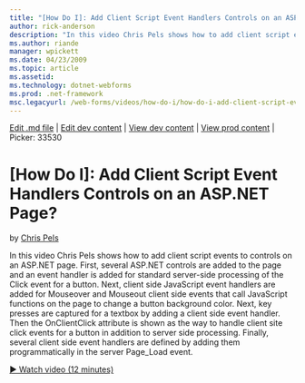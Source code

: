 ```yaml
---
title: "[How Do I]: Add Client Script Event Handlers Controls on an ASP.NET Page? | Microsoft Docs"
author: rick-anderson
description: "In this video Chris Pels shows how to add client script events to controls on an ASP.NET page. First, several ASP.NET controls are added to the page and an e..."
ms.author: riande
manager: wpickett
ms.date: 04/23/2009
ms.topic: article
ms.assetid: 
ms.technology: dotnet-webforms
ms.prod: .net-framework
msc.legacyurl: /web-forms/videos/how-do-i/how-do-i-add-client-script-event-handlers-controls-on-an-aspnet-page
---
```

[Edit .md file](C:\Projects\msc\dev\Msc.Www\Web.ASP\App_Data\github\web-forms\videos\how-do-i\how-do-i-add-client-script-event-handlers-controls-on-an-aspnet-page.md) | [Edit dev content](http://www.aspdev.net/umbraco#/content/content/edit/26507) | [View dev content](http://docs.aspdev.net/tutorials/web-forms/videos/how-do-i/how-do-i-add-client-script-event-handlers-controls-on-an-aspnet-page.html) | [View prod content](http://www.asp.net/web-forms/videos/how-do-i/how-do-i-add-client-script-event-handlers-controls-on-an-aspnet-page) | Picker: 33530

[How Do I]: Add Client Script Event Handlers Controls on an ASP.NET Page?
====================
by [Chris Pels](https://twitter.com/chrispels)

In this video Chris Pels shows how to add client script events to controls on an ASP.NET page. First, several ASP.NET controls are added to the page and an event handler is added for standard server-side processing of the Click event for a button. Next, client side JavaScript event handlers are added for Mouseover and Mouseout client side events that call JavaScript functions on the page to change a button background color. Next, key presses are captured for a textbox by adding a client side event handler. Then the OnClientClick attribute is shown as the way to handle client site click events for a button in addition to server side processing. Finally, several client side event handlers are defined by adding them programmatically in the server Page\_Load event.

[&#9654; Watch video (12 minutes)](https://channel9.msdn.com/Blogs/ASP-NET-Site-Videos/how-do-i-add-client-script-event-handlers-controls-on-an-aspnet-page)